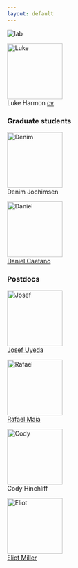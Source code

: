 ```yaml
---
layout: default
---
```


![lab](../images/lab_meeting.jpg)

<img src="../images/luke.jpg" alt="Luke" style="width: 128px;"/><br>
Luke Harmon <a href="../assets/harmonCvMarch16.pdf"> cv </a>

### Graduate students
<img src="../images/denim.jpg" alt="Denim" style="width: 128px;"/><br>
Denim Jochimsen

<img src="../images/daniel.jpg" alt="Daniel" style="width: 128px;"/><br>
<a href="http://caetanods.weebly.com/">Daniel Caetano</a>

### Postdocs

<img src="../images/josef.jpg" alt="Josef" style="width: 128px;"/><br>
<a href="http://uyedaj.github.io/">Josef Uyeda</a>

<img src="../images/rafael.jpg" alt="Rafael" style="width: 128px;"/><br>
<a href="http://rafaelmaia.net/">Rafael Maia</a>

<img src="../images/cody.jpg" alt="Cody" style="width: 128px;"/><br>
Cody Hinchliff

<img src="../images/eliot.jpg" alt="Eliot" style="width: 128px;"/><br>
<a href="http://www.umsl.edu/~emmq7/">Eliot Miller</a>
